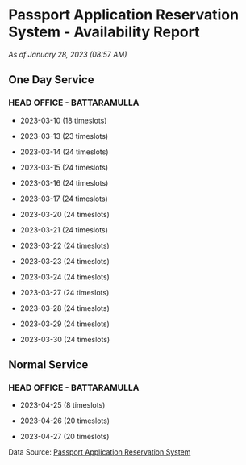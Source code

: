 # Passport Application Reservation System - Availability Report

*As of January 28, 2023 (08:57 AM)*

## One Day Service

### HEAD OFFICE - BATTARAMULLA

* 2023-03-10 (18 timeslots)

* 2023-03-13 (23 timeslots)

* 2023-03-14 (24 timeslots)

* 2023-03-15 (24 timeslots)

* 2023-03-16 (24 timeslots)

* 2023-03-17 (24 timeslots)

* 2023-03-20 (24 timeslots)

* 2023-03-21 (24 timeslots)

* 2023-03-22 (24 timeslots)

* 2023-03-23 (24 timeslots)

* 2023-03-24 (24 timeslots)

* 2023-03-27 (24 timeslots)

* 2023-03-28 (24 timeslots)

* 2023-03-29 (24 timeslots)

* 2023-03-30 (24 timeslots)

## Normal Service

### HEAD OFFICE - BATTARAMULLA

* 2023-04-25 (8 timeslots)

* 2023-04-26 (20 timeslots)

* 2023-04-27 (20 timeslots)

Data Source: [Passport Application Reservation System](https://eservices.immigration.gov.lk:8443/appointment/pages/reservationApplication.xhtml)